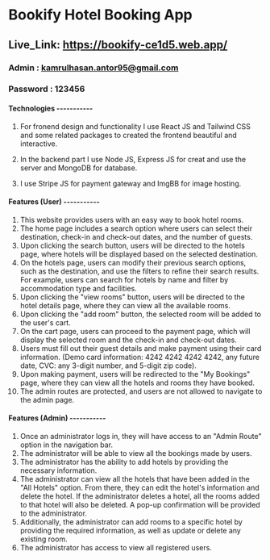 # Bookify Hotel Booking App

## Live_Link: https://bookify-ce1d5.web.app/

### Admin : kamrulhasan.antor95@gmail.com

### Password : 123456

#### Technologies -----------

1. For fronend design and functionality I use React JS and Tailwind CSS and some related packages to created the frontend beautiful and interactive.

2. In the backend part I use Node JS, Express JS for creat and use the server and MongoDB for database.

3. I use Stripe JS for payment gateway and ImgBB for image hosting.

#### Features (User) -----------

1. This website provides users with an easy way to book hotel rooms.
2. The home page includes a search option where users can select their destination, check-in and check-out dates, and the number of guests.
3. Upon clicking the search button, users will be directed to the hotels page, where hotels will be displayed based on the selected destination.
4. On the hotels page, users can modify their previous search options, such as the destination, and use the filters to refine their search results. For example, users can search for hotels by name and filter by accommodation type and facilities.
5. Upon clicking the "view rooms" button, users will be directed to the hotel details page, where they can view all the available rooms.
6. Upon clicking the "add room" button, the selected room will be added to the user's cart.
7. On the cart page, users can proceed to the payment page, which will display the selected room and the check-in and check-out dates.
8. Users must fill out their guest details and make payment using their card information. (Demo card information: 4242 4242 4242 4242, any future date, CVC: any 3-digit number, and 5-digit zip code).
9. Upon making payment, users will be redirected to the "My Bookings" page, where they can view all the hotels and rooms they have booked.
10. The admin routes are protected, and users are not allowed to navigate to the admin page.

#### Features (Admin) -----------

1. Once an administrator logs in, they will have access to an "Admin Route" option in the navigation bar.
2. The administrator will be able to view all the bookings made by users.
3. The administrator has the ability to add hotels by providing the necessary information.
4. The administrator can view all the hotels that have been added in the "All Hotels" option. From there, they can edit the hotel's information and delete the hotel. If the administrator deletes a hotel, all the rooms added to that hotel will also be deleted. A pop-up confirmation will be provided to the administrator.
5. Additionally, the administrator can add rooms to a specific hotel by providing the required information, as well as update or delete any existing room.
6. The administrator has access to view all registered users.
